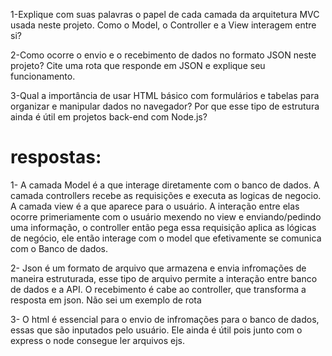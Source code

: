 1-Explique com suas palavras o papel de cada camada da arquitetura MVC usada neste projeto.
Como o Model, o Controller e a View interagem entre si?

2-Como ocorre o envio e o recebimento de dados no formato JSON neste projeto?
Cite uma rota que responde em JSON e explique seu funcionamento.

3-Qual a importância de usar HTML básico com formulários e tabelas para organizar e manipular dados no navegador?
Por que esse tipo de estrutura ainda é útil em projetos back-end com Node.js?

# respostas:
1- A camada Model é a que interage diretamente com o banco de dados. A camada controllers recebe as requisições e executa as logicas de negocio. A camada view é a que aparece para o usuário. A interação entre elas ocorre primeriamente com o usuário mexendo no view e enviando/pedindo uma informação, o controller então pega essa requisição aplica as lógicas de negócio, ele então interage com o model que efetivamente se comunica com o Banco de dados.

2- Json é um formato de arquivo que armazena e envia infromações de maneira estruturada, esse tipo de arquivo permite a interação entre banco de dados e a API.
O recebimento é cabe ao controller, que transforma a resposta em json. Não sei um exemplo de rota 

3- O html é essencial para o envio de infromações para o banco de dados, essas que são inputados pelo usuário. Ele ainda é útil pois junto com o express o node  consegue ler arquivos ejs.

